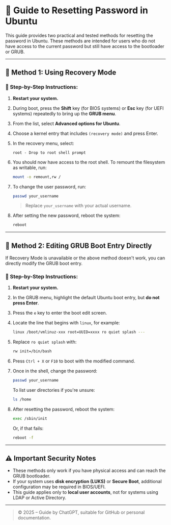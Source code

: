 
# 🔐 Guide to Resetting Password in Ubuntu

This guide provides two practical and tested methods for resetting the password in Ubuntu. These methods are intended for users who do not have access to the current password but still have access to the bootloader or GRUB.

---

## 📘 Method 1: Using **Recovery Mode**

### 🔧 Step-by-Step Instructions:

1. **Restart your system.**
2. During boot, press the **Shift** key (for BIOS systems) or **Esc** key (for UEFI systems) repeatedly to bring up the **GRUB menu**.
3. From the list, select **Advanced options for Ubuntu**.
4. Choose a kernel entry that includes `(recovery mode)` and press Enter.
5. In the recovery menu, select:
   ```
   root - Drop to root shell prompt
   ```
6. You should now have access to the root shell. To remount the filesystem as writable, run:
   ```bash
   mount -o remount,rw /
   ```
7. To change the user password, run:
   ```bash
   passwd your_username
   ```
   > Replace `your_username` with your actual username.

8. After setting the new password, reboot the system:
   ```bash
   reboot
   ```

---

## 📘 Method 2: Editing GRUB Boot Entry Directly

If Recovery Mode is unavailable or the above method doesn't work, you can directly modify the GRUB boot entry.

### 🔧 Step-by-Step Instructions:

1. **Restart your system.**
2. In the GRUB menu, highlight the default Ubuntu boot entry, but **do not press Enter**.
3. Press the `e` key to enter the boot edit screen.
4. Locate the line that begins with `linux`, for example:
   ```bash
   linux /boot/vmlinuz-xxx root=UUID=xxxx ro quiet splash ---
   ```
5. Replace `ro quiet splash` with:
   ```bash
   rw init=/bin/bash
   ```
6. Press `Ctrl + X` or `F10` to boot with the modified command.
7. Once in the shell, change the password:
   ```bash
   passwd your_username
   ```
   To list user directories if you're unsure:
   ```bash
   ls /home
   ```

8. After resetting the password, reboot the system:
   ```bash
   exec /sbin/init
   ```
   Or, if that fails:
   ```bash
   reboot -f
   ```

---

## ⚠️ Important Security Notes

- These methods only work if you have physical access and can reach the GRUB bootloader.
- If your system uses **disk encryption (LUKS)** or **Secure Boot**, additional configuration may be required in BIOS/UEFI.
- This guide applies only to **local user accounts**, not for systems using LDAP or Active Directory.

---

> © 2025 – Guide by ChatGPT, suitable for GitHub or personal documentation.
